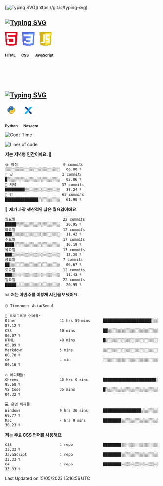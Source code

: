 <!--타이틀-->
[![Typing SVG](https://readme-typing-svg.demolab.com?font=Doto&pause=1000&color=FFFFFF&width=435&lines=Happy+Coding!)](https://git.io/typing-svg)

<!-- 💻 내가 할 수 있는 것 -->
## [![Typing SVG](https://readme-typing-svg.demolab.com?font=Doto&pause=1000&color=FFFFFF&repeat=false&width=435&lines=%F0%9F%92%BB+What+I+Can+Do)](https://git.io/typing-svg)

<p align="">
  <img src="https://raw.githubusercontent.com/BinHyun/BinHyun/main/assets/icons/HTML5.png" width="40" title="HTML" />
  &nbsp;&nbsp;
  <img src="https://raw.githubusercontent.com/BinHyun/BinHyun/main/assets/icons/CSS.png" width="40" title="CSS" />
  &nbsp;&nbsp;
  <img src="https://raw.githubusercontent.com/BinHyun/BinHyun/main/assets/icons/JS.png" width="40" title="JavaScript" />
  &nbsp;&nbsp;
</p>

<p align="">
  <sub><b>HTML</b></sub> &nbsp;&nbsp;&nbsp;
  <sub><b>CSS</b></sub> &nbsp;&nbsp;&nbsp;
  <sub><b>JavaScript</b></sub> &nbsp;&nbsp;&nbsp;
</p>

<br><br>
<br><br>

<!-- 🛠 경험해 본 기술들 -->
## [![Typing SVG](https://readme-typing-svg.demolab.com?font=Doto&pause=1000&color=FFFFFF&repeat=false&width=435&lines=%F0%9F%9B%A0+Technologies+I've+Used)](https://git.io/typing-svg)

<p align="">
  <img src="https://raw.githubusercontent.com/BinHyun/BinHyun/main/assets/icons/PYTHON.png" width="40" title="Python" />
  &nbsp;&nbsp;
  <img src="https://raw.githubusercontent.com/BinHyun/BinHyun/main/assets/icons/nexacro.png" width="40" title="Nexacro" />
</p>

<p align="">
  <sub><b>Python</b></sub> &nbsp;&nbsp;&nbsp;
  <sub><b>Nexacro</b></sub>
</p>

<!--START_SECTION:waka-->
![Code Time](http://img.shields.io/badge/Code%20Time-87%20hrs%2033%20mins-blue)

![Lines of code](https://img.shields.io/badge/%EC%A0%80%EB%8A%94%20%EC%97%AC%ED%83%9C%EA%B9%8C%EC%A7%80%20-1.2%20million%20%EC%A4%84%EC%9D%98%20%EC%BD%94%EB%93%9C%EB%A5%BC%20%EC%9E%91%EC%84%B1%ED%96%88%EC%96%B4%EC%9A%94.-blue)

**저는 저녁형 인간이에요. 🦉** 

```text
🌞 아침                     0 commits           ░░░░░░░░░░░░░░░░░░░░░░░░░   00.00 % 
🌆 낮　                     3 commits           █░░░░░░░░░░░░░░░░░░░░░░░░   02.86 % 
🌃 저녁                     37 commits          █████████░░░░░░░░░░░░░░░░   35.24 % 
🌙 밤　                     65 commits          ███████████████░░░░░░░░░░   61.90 % 
```
📅 **제가 가장 생산적인 날은 월요일이에요.** 

```text
월요일                      22 commits          █████░░░░░░░░░░░░░░░░░░░░   20.95 % 
화요일                      12 commits          ███░░░░░░░░░░░░░░░░░░░░░░   11.43 % 
수요일                      17 commits          ████░░░░░░░░░░░░░░░░░░░░░   16.19 % 
목요일                      13 commits          ███░░░░░░░░░░░░░░░░░░░░░░   12.38 % 
금요일                      7 commits           ██░░░░░░░░░░░░░░░░░░░░░░░   06.67 % 
토요일                      12 commits          ███░░░░░░░░░░░░░░░░░░░░░░   11.43 % 
일요일                      22 commits          █████░░░░░░░░░░░░░░░░░░░░   20.95 % 
```


📊 **저는 이번주를 이렇게 시간을 보냈어요.** 

```text
🕑︎ Timezone: Asia/Seoul

💬 프로그래밍 언어들: 
Other                    11 hrs 59 mins      ██████████████████████░░░   87.12 % 
CSS                      50 mins             ██░░░░░░░░░░░░░░░░░░░░░░░   06.07 % 
HTML                     48 mins             █░░░░░░░░░░░░░░░░░░░░░░░░   05.89 % 
Markdown                 5 mins              ░░░░░░░░░░░░░░░░░░░░░░░░░   00.70 % 
C#                       1 min               ░░░░░░░░░░░░░░░░░░░░░░░░░   00.16 % 

🔥 에디터들: 
Chrome                   13 hrs 9 mins       ████████████████████████░   95.68 % 
VS Code                  35 mins             █░░░░░░░░░░░░░░░░░░░░░░░░   04.32 % 

💻 운영 체제들: 
Windows                  9 hrs 36 mins       █████████████████░░░░░░░░   69.77 % 
Mac                      4 hrs 9 mins        ████████░░░░░░░░░░░░░░░░░   30.23 % 
```

**저는 주로 CSS 언어를 사용해요.** 

```text
CSS                      1 repo              ████████░░░░░░░░░░░░░░░░░   33.33 % 
JavaScript               1 repo              ████████░░░░░░░░░░░░░░░░░   33.33 % 
C#                       1 repo              ████████░░░░░░░░░░░░░░░░░   33.33 % 
```




 Last Updated on 15/05/2025 15:16:56 UTC
<!--END_SECTION:waka-->
